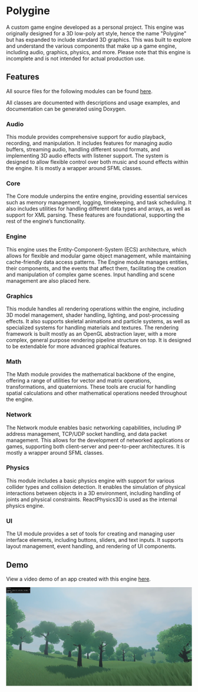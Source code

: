 # Polygine

A custom game engine developed as a personal project. This engine was originally designed for a 3D low-poly art style, hence the name "Polygine" but has expanded to include standard 3D graphics. This was built to explore and understand the various components that make up a game engine, including audio, graphics, physics, and more. Please note that this engine is incomplete and is not intended for actual production use.

## Features

All source files for the following modules can be found [here](https://github.com/Minigeee/Polygine/tree/master/include/poly).

All classes are documented with descriptions and usage examples, and documentation can be generated using Doxygen.

### Audio
This module provides comprehensive support for audio playback, recording, and manipulation. It includes features for managing audio buffers, streaming audio, handling different sound formats, and implementing 3D audio effects with listener support. The system is designed to allow flexible control over both music and sound effects within the engine. It is mostly a wrapper around SFML classes.

### Core
The Core module underpins the entire engine, providing essential services such as memory management, logging, timekeeping, and task scheduling. It also includes utilities for handling different data types and arrays, as well as support for XML parsing. These features are foundational, supporting the rest of the engine’s functionality.

### Engine
This engine uses the Entity-Component-System (ECS) architecture, which allows for flexible and modular game object management, while maintaining cache-friendly data access patterns. The Engine module manages entities, their components, and the events that affect them, facilitating the creation and manipulation of complex game scenes. Input handling and scene management are also placed here.

### Graphics
This module handles all rendering operations within the engine, including 3D model management, shader handling, lighting, and post-processing effects. It also supports skeletal animations and particle systems, as well as specialized systems for handling materials and textures. The rendering framework is built mostly as an OpenGL abstraction layer, with a more complex, general purpose rendering pipeline structure on top. It is designed to be extendable for more advanced graphical features.

### Math
The Math module provides the mathematical backbone of the engine, offering a range of utilities for vector and matrix operations, transformations, and quaternions. These tools are crucial for handling spatial calculations and other mathematical operations needed throughout the engine.

### Network
The Network module enables basic networking capabilities, including IP address management, TCP/UDP socket handling, and data packet management. This allows for the development of networked applications or games, supporting both client-server and peer-to-peer architectures. It is mostly a wrapper around SFML classes.

### Physics
This module includes a basic physics engine with support for various collider types and collision detection. It enables the simulation of physical interactions between objects in a 3D environment, including handling of joints and physical constraints. ReactPhysics3D is used as the internal physics engine.

### UI
The UI module provides a set of tools for creating and managing user interface elements, including buttons, sliders, and text inputs. It supports layout management, event handling, and rendering of UI components.


## Demo

View a video demo of an app created with this engine [here](https://drive.google.com/file/d/1EHWQczH3o2_sGxZSTpOrJcyZuKZ-Qtfj/view?usp=sharing).

[![Link to demo app video](/examples/demo.png "Demo App")](https://drive.google.com/file/d/1EHWQczH3o2_sGxZSTpOrJcyZuKZ-Qtfj/view?usp=sharing)
